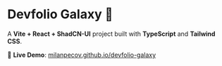 # Devfolio Galaxy 🌌

A **Vite + React + ShadCN-UI** project built with **TypeScript** and **Tailwind CSS**.

🚀 **Live Demo**: [milanpecov.github.io/devfolio-galaxy](https://milanpecov.github.io/devfolio-galaxy/)
    